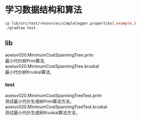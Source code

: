 # 学习数据结构和算法

```sh
cp lib/src/test/resources/simplelogger.properties{.example,}
./gradlew test
```

## lib

aoeiuv020.MinimumCostSpanningTree.prim  
最小代价树Prim算法,  
aoeiuv020.MinimumCostSpanningTree.kruskal  
最小代价树Kruskal算法,  

### test

aoeiuv020.MinimumCostSpanningTreeTest.prim  
测试最小代价生成树Prim算法方法，  
aoeiuv020.MinimumCostSpanningTreeTest.kruskal  
测试最小代价生成树Kruskal算法方法，  
